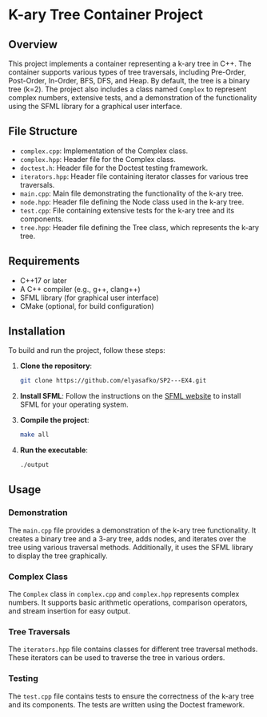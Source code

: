 # K-ary Tree Container Project

## Overview

This project implements a container representing a k-ary tree in C++. The container supports various types of tree traversals, including Pre-Order, Post-Order, In-Order, BFS, DFS, and Heap. By default, the tree is a binary tree (k=2). The project also includes a class named `Complex` to represent complex numbers, extensive tests, and a demonstration of the functionality using the SFML library for a graphical user interface.

## File Structure

- `complex.cpp`: Implementation of the Complex class.
- `complex.hpp`: Header file for the Complex class.
- `doctest.h`: Header file for the Doctest testing framework.
- `iterators.hpp`: Header file containing iterator classes for various tree traversals.
- `main.cpp`: Main file demonstrating the functionality of the k-ary tree.
- `node.hpp`: Header file defining the Node class used in the k-ary tree.
- `test.cpp`: File containing extensive tests for the k-ary tree and its components.
- `tree.hpp`: Header file defining the Tree class, which represents the k-ary tree.

## Requirements

- C++17 or later
- A C++ compiler (e.g., g++, clang++)
- SFML library (for graphical user interface)
- CMake (optional, for build configuration)

## Installation

To build and run the project, follow these steps:

1. **Clone the repository**:
    ```sh
    git clone https://github.com/elyasafko/SP2---EX4.git
    ```

2. **Install SFML**:
    Follow the instructions on the [SFML website](https://www.sfml-dev.org/download.php) to install SFML for your operating system.

3. **Compile the project**:
    ```sh
    make all
    ```

4. **Run the executable**:
    ```sh
    ./output
    ```

## Usage

### Demonstration

The `main.cpp` file provides a demonstration of the k-ary tree functionality. It creates a binary tree and a 3-ary tree, adds nodes, and iterates over the tree using various traversal methods. Additionally, it uses the SFML library to display the tree graphically.

### Complex Class

The `Complex` class in `complex.cpp` and `complex.hpp` represents complex numbers. It supports basic arithmetic operations, comparison operators, and stream insertion for easy output.

### Tree Traversals

The `iterators.hpp` file contains classes for different tree traversal methods. These iterators can be used to traverse the tree in various orders.

### Testing

The `test.cpp` file contains tests to ensure the correctness of the k-ary tree and its components. The tests are written using the Doctest framework.

